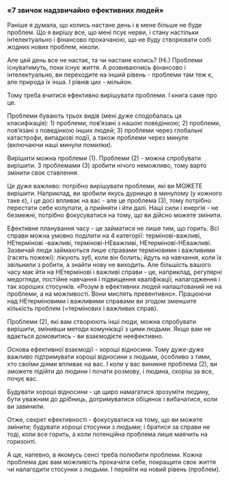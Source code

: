 ### «7 звичок надзвичайно ефективних людей»

Раніше я думала, що колись настане день і в мене більше не буде проблем. Що я вирішу все, що мені псує нерви, і стану настільки інтелектуально і фінансово прокачаною, що не буду створювати собі жодних нових проблем, ніколи.

Але цей день все не настає, та чи настане колись? (Ні.) Проблеми існуватимуть, поки існує життя. А розвиваючись фінансово і інтелектуально, ви переходите на інший рівень - проблеми там теж є, але природа їх інша. І рівнів цих - мільйон.

Тому треба вчитися ефективно вирішувати проблеми. І книга саме про це.

Проблеми бувають трьох видів (мені дуже сподобалась ця класифікація): 1) проблеми, повʼязані з нашою поведінкою; 2) проблеми, повʼязані з поведінкою інших людей; 3) проблеми через глобальні катастрофи, випадкові події, а також проблеми через минуле (включаючи наші минули помилки).

Вирішити можна проблеми (1). Проблеми (2) - можна спробувати вирішити. З проблемами (3) зробити нічого неможливо, тому варто змінити своє ставлення.

Це дуже важливо: потрібно вирішувати проблеми, які ви МОЖЕТЕ вирішити. Наприклад, ви зробили якусь дурницю в минулому (у кожного таке є), і це досі впливає на вас - але це проблема (3), тому потрібно перестати себе колупати, а прийняти і йти далі. Наші сили і енергія - не безмежні, потрібно фокусуватися на тому, що ви дійсно можете змінити.

Ефективне планування часу - це займатися не лише тим, що горить. Всі справи можна умовно поділити на 4 категорії: термінові-важливі, НЕтермінові -важливі, термінові-НЕважливі, НЕтермінові-НЕважливі. Зазвичай люди займаються лише справами терміновими і важливими (гасять пожежі): лікують зуб, коли він болить; йдуть на навчання, коли їх звільнили з робити, а знайти нову не виходить. Але більшість вашого часу має йти на НЕтермінові і важливі справи - це, наприклад, регулярні медогляди, постійне навчання і підвищення кваліфікації, налагодження і так хороших стосунків. «Розум в ефективних людей налаштований не на проблеми, а на можливості. Вони мислять превентивно». Працюючи над НЕтерміновими і важливими справами ви згодом зменшите кількість проблем (=термінових і важливих справ).

Проблеми (2), які вам створюють інші люди, можна спробувати вирішити, змінивши методи комунікації з цими людьми. Якщо вам не вдається домовитись - ви взаємодієте неефективно.

Основа ефективної взаємодії - хороші відносини. Тому дуже-дуже важливо підтримувати хороші відносини з людьми, особливо з тими, хто своїми діями впливає на вас. І коли у вас виникне проблема (2), ви зможете підійти до людини і почати розмову, і людина, скоріш за все, почує вас.

Будувати хороші відносини - це щиро намагатися зрозуміти людину, бути уважним до дрібниць, дотримуватися обіцянок і вибачатися, коли ви завинили.

Отже, секрет ефективності - фокусуватися на тому, що ви можете змінити; будувати хороші стосунки з людьми; і братися за справи не тоді, коли все горить, а коли потенційна проблема лише маячить на горизонті.

А ще, напевно, в якомусь сенсі треба полюбити проблеми. Кожна проблема дає вам можливість прокачати себе, покращити своє життя чи налагодити стосунки з людьми.
І перейти на новий рівень (проблем).
